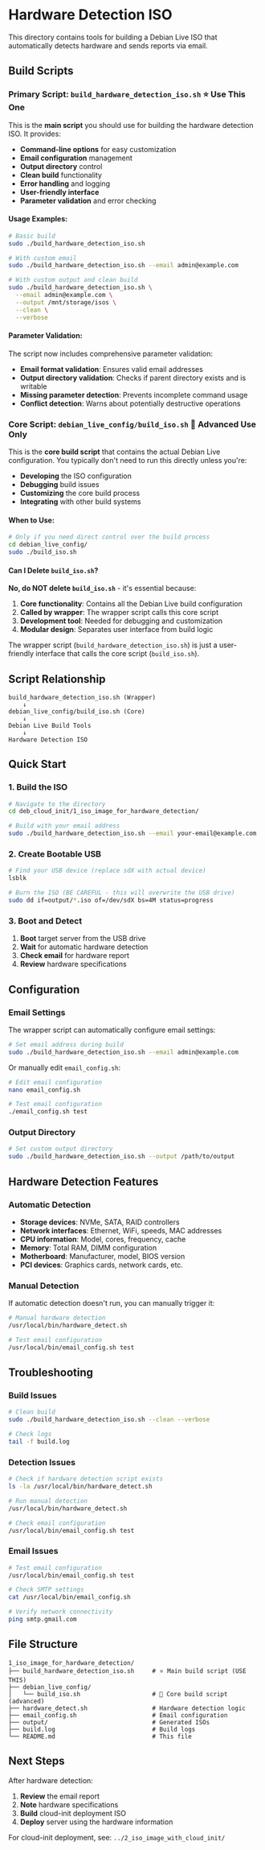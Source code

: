 # Hardware Detection ISO

This directory contains tools for building a Debian Live ISO that automatically detects hardware and sends reports via email.

## Build Scripts

### **Primary Script: `build_hardware_detection_iso.sh`** ⭐ **Use This One**

This is the **main script** you should use for building the hardware detection ISO. It provides:

- **Command-line options** for easy customization
- **Email configuration** management
- **Output directory** control
- **Clean build** functionality
- **Error handling** and logging
- **User-friendly interface**
- **Parameter validation** and error checking

#### Usage Examples:
```bash
# Basic build
sudo ./build_hardware_detection_iso.sh

# With custom email
sudo ./build_hardware_detection_iso.sh --email admin@example.com

# With custom output and clean build
sudo ./build_hardware_detection_iso.sh \
  --email admin@example.com \
  --output /mnt/storage/isos \
  --clean \
  --verbose
```

#### Parameter Validation:
The script now includes comprehensive parameter validation:
- **Email format validation**: Ensures valid email addresses
- **Output directory validation**: Checks if parent directory exists and is writable
- **Missing parameter detection**: Prevents incomplete command usage
- **Conflict detection**: Warns about potentially destructive operations

### **Core Script: `debian_live_config/build_iso.sh`** 🔧 **Advanced Use Only**

This is the **core build script** that contains the actual Debian Live configuration. You typically don't need to run this directly unless you're:

- **Developing** the ISO configuration
- **Debugging** build issues
- **Customizing** the core build process
- **Integrating** with other build systems

#### When to Use:
```bash
# Only if you need direct control over the build process
cd debian_live_config/
sudo ./build_iso.sh
```

#### Can I Delete `build_iso.sh`?
**No, do NOT delete `build_iso.sh`** - it's essential because:

1. **Core functionality**: Contains all the Debian Live build configuration
2. **Called by wrapper**: The wrapper script calls this core script
3. **Development tool**: Needed for debugging and customization
4. **Modular design**: Separates user interface from build logic

The wrapper script (`build_hardware_detection_iso.sh`) is just a user-friendly interface that calls the core script (`build_iso.sh`).

## Script Relationship

```
build_hardware_detection_iso.sh (Wrapper)
    ↓
debian_live_config/build_iso.sh (Core)
    ↓
Debian Live Build Tools
    ↓
Hardware Detection ISO
```

## Quick Start

### 1. Build the ISO
```bash
# Navigate to the directory
cd deb_cloud_init/1_iso_image_for_hardware_detection/

# Build with your email address
sudo ./build_hardware_detection_iso.sh --email your-email@example.com
```

### 2. Create Bootable USB
```bash
# Find your USB device (replace sdX with actual device)
lsblk

# Burn the ISO (BE CAREFUL - this will overwrite the USB drive)
sudo dd if=output/*.iso of=/dev/sdX bs=4M status=progress
```

### 3. Boot and Detect
1. **Boot** target server from the USB drive
2. **Wait** for automatic hardware detection
3. **Check email** for hardware report
4. **Review** hardware specifications

## Configuration

### Email Settings
The wrapper script can automatically configure email settings:

```bash
# Set email address during build
sudo ./build_hardware_detection_iso.sh --email admin@example.com
```

Or manually edit `email_config.sh`:
```bash
# Edit email configuration
nano email_config.sh

# Test email configuration
./email_config.sh test
```

### Output Directory
```bash
# Set custom output directory
sudo ./build_hardware_detection_iso.sh --output /path/to/output
```

## Hardware Detection Features

### Automatic Detection
- **Storage devices**: NVMe, SATA, RAID controllers
- **Network interfaces**: Ethernet, WiFi, speeds, MAC addresses
- **CPU information**: Model, cores, frequency, cache
- **Memory**: Total RAM, DIMM configuration
- **Motherboard**: Manufacturer, model, BIOS version
- **PCI devices**: Graphics cards, network cards, etc.

### Manual Detection
If automatic detection doesn't run, you can manually trigger it:

```bash
# Manual hardware detection
/usr/local/bin/hardware_detect.sh

# Test email configuration
/usr/local/bin/email_config.sh test
```

## Troubleshooting

### Build Issues
```bash
# Clean build
sudo ./build_hardware_detection_iso.sh --clean --verbose

# Check logs
tail -f build.log
```

### Detection Issues
```bash
# Check if hardware detection script exists
ls -la /usr/local/bin/hardware_detect.sh

# Run manual detection
/usr/local/bin/hardware_detect.sh

# Check email configuration
/usr/local/bin/email_config.sh test
```

### Email Issues
```bash
# Test email configuration
/usr/local/bin/email_config.sh test

# Check SMTP settings
cat /usr/local/bin/email_config.sh

# Verify network connectivity
ping smtp.gmail.com
```

## File Structure

```
1_iso_image_for_hardware_detection/
├── build_hardware_detection_iso.sh     # ⭐ Main build script (USE THIS)
├── debian_live_config/
│   └── build_iso.sh                    # 🔧 Core build script (advanced)
├── hardware_detect.sh                  # Hardware detection logic
├── email_config.sh                     # Email configuration
├── output/                             # Generated ISOs
├── build.log                           # Build logs
└── README.md                           # This file
```

## Next Steps

After hardware detection:
1. **Review** the email report
2. **Note** hardware specifications
3. **Build** cloud-init deployment ISO
4. **Deploy** server using the hardware information

For cloud-init deployment, see: `../2_iso_image_with_cloud_init/` 